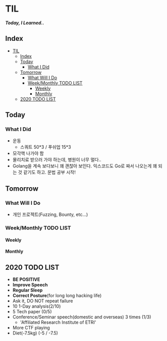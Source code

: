 # TIL
***Today, I Learned..***

## Index

<!-- @import "[TOC]" {cmd="toc" depthFrom=1 depthTo=6 orderedList=false} -->
<!-- code_chunk_output -->

- [TIL](#til)
  - [Index](#index)
  - [Today](#today)
    - [What I Did](#what-i-did)
  - [Tomorrow](#tomorrow)
    - [What Will I Do](#what-will-i-do)
    - [Week/Monthly TODO LIST](#weekmonthly-todo-list)
      - [Weekly](#weekly)
      - [Monthly](#monthly)
  - [2020 TODO LIST](#2020-todo-list)

<!-- /code_chunk_output -->


## Today
### What I Did
- 운동
  - 스쿼트 50\*3 / 푸쉬업 15\*3
- 모각핵 나가야 함
- 물리치료 받으러 가야 하는데, 병원이 너무 멀다..
- Golang을 계속 보다보니 꽤 괜찮아 보인다. 익스코드도 Go로 짜서 나오는게 꽤 되는 것 같기도 하고. 문법 공부 시작!

## Tomorrow
### What Will I Do
- 개인 프로젝트(Fuzzing, Bounty, etc...)

### Week/Monthly TODO LIST
#### Weekly

#### Monthly

## 2020 TODO LIST
- **BE POSITIVE**
- **Improve Speech**
- **Regular Sleep**
- **Correct Posture**(for long long hacking life)
- Ask it, DO NOT repeat failure
- 10 1-Day analysis(2/10)
- 5 Tech paper (0/5)
- Conference/Seminar speech(domestic and overseas) 3 times (1/3)
  - 'Affiliated Research Institute of ETRI'
- More CTF playing
- Diet(-7.5kg) (-5 / -7.5)
